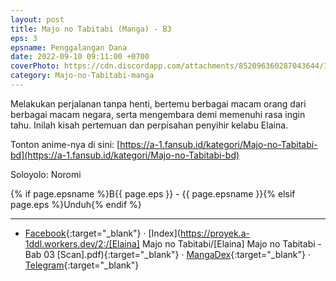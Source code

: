 ```yaml
---
layout: post
title: Majo no Tabitabi (Manga) - B3
eps: 3
epsname: Penggalangan Dana
date: 2022-09-10 09:11:00 +0700
coverPhoto: https://cdn.discordapp.com/attachments/852096360287043644/1075786805653274694/bab3.png
category: Majo-no-Tabitabi-manga
---
```


Melakukan perjalanan tanpa henti, bertemu berbagai macam orang dari berbagai macam negara, serta mengembara demi memenuhi rasa ingin tahu. Inilah kisah pertemuan dan perpisahan penyihir kelabu Elaina.

Tonton anime-nya di sini: [https://a-1.fansub.id/kategori/Majo-no-Tabitabi-bd](https://a-1.fansub.id/kategori/Majo-no-Tabitabi-bd)

Soloyolo: Noromi

{% if page.epsname %}B{{ page.eps }} - {{ page.epsname }}{% elsif page.eps %}Unduh{% endif %}

---
- [Facebook](https://www.facebook.com/103699892485487/posts/pfbid0ZLUgeBzEQbD7Bio8uYUouJ1ZM5HVSF6gyzbeTpR192GTrAUAbsATEN36QdFeRbLBl/?app=fbl){:target="_blank"} &middot; [Index](https://proyek.a-1ddl.workers.dev/2:/[Elaina] Majo no Tabitabi/[Elaina] Majo no Tabitabi - Bab 03 [Scan].pdf){:target="_blank"}  &middot; [MangaDex](https://mangadex.org/chapter/2c540308-20f9-494a-be71-6e3ce262e3ee){:target="_blank"} &middot; [Telegram](https://t.me/a1fansubweeklies/219){:target="_blank"}